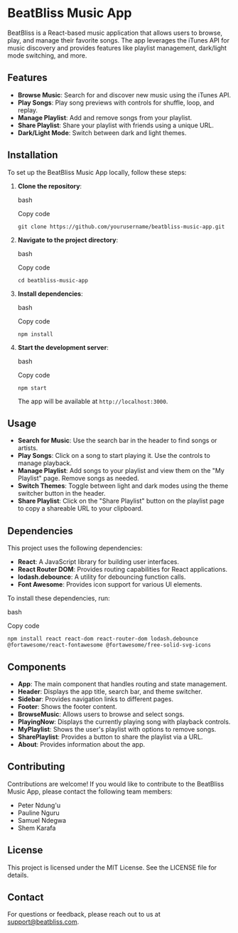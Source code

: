 BeatBliss Music App
===================

BeatBliss is a React-based music application that allows users to browse, play, and manage their favorite songs. The app leverages the iTunes API for music discovery and provides features like playlist management, dark/light mode switching, and more.

Features
--------

-   **Browse Music**: Search for and discover new music using the iTunes API.
-   **Play Songs**: Play song previews with controls for shuffle, loop, and replay.
-   **Manage Playlist**: Add and remove songs from your playlist.
-   **Share Playlist**: Share your playlist with friends using a unique URL.
-   **Dark/Light Mode**: Switch between dark and light themes.

Installation
------------

To set up the BeatBliss Music App locally, follow these steps:

1.  **Clone the repository**:

    bash

    Copy code

    `git clone https://github.com/yourusername/beatbliss-music-app.git`

2.  **Navigate to the project directory**:

    bash

    Copy code

    `cd beatbliss-music-app`

3.  **Install dependencies**:

    bash

    Copy code

    `npm install`

4.  **Start the development server**:

    bash

    Copy code

    `npm start`

    The app will be available at `http://localhost:3000`.

Usage
-----

-   **Search for Music**: Use the search bar in the header to find songs or artists.
-   **Play Songs**: Click on a song to start playing it. Use the controls to manage playback.
-   **Manage Playlist**: Add songs to your playlist and view them on the "My Playlist" page. Remove songs as needed.
-   **Switch Themes**: Toggle between light and dark modes using the theme switcher button in the header.
-   **Share Playlist**: Click on the "Share Playlist" button on the playlist page to copy a shareable URL to your clipboard.

Dependencies
------------

This project uses the following dependencies:

-   **React**: A JavaScript library for building user interfaces.
-   **React Router DOM**: Provides routing capabilities for React applications.
-   **lodash.debounce**: A utility for debouncing function calls.
-   **Font Awesome**: Provides icon support for various UI elements.

To install these dependencies, run:

bash

Copy code

`npm install react react-dom react-router-dom lodash.debounce @fortawesome/react-fontawesome @fortawesome/free-solid-svg-icons`

Components
----------

-   **App**: The main component that handles routing and state management.
-   **Header**: Displays the app title, search bar, and theme switcher.
-   **Sidebar**: Provides navigation links to different pages.
-   **Footer**: Shows the footer content.
-   **BrowseMusic**: Allows users to browse and select songs.
-   **PlayingNow**: Displays the currently playing song with playback controls.
-   **MyPlaylist**: Shows the user's playlist with options to remove songs.
-   **SharePlaylist**: Provides a button to share the playlist via a URL.
-   **About**: Provides information about the app.

Contributing
------------

Contributions are welcome! If you would like to contribute to the BeatBliss Music App, please contact the following team members:

-   Peter Ndung'u
-   Pauline Nguru
-   Samuel Ndegwa
-   Shem Karafa

License
-------

This project is licensed under the MIT License. See the LICENSE file for details.

Contact
-------

For questions or feedback, please reach out to us at support@beatbliss.com.